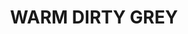 ---
layout: product
title: "WARM DIRTY GREY"
price: "410" 
desc: "Emajl efekat sa četkicom"
img_path: "/assets/img/A.MIG-1257.webp"
brand: "AMMO"
available: true
special_offer: false
new: false
soon: false
cat: "030000"
subcat: "00"
subsubcat: "00"
sifra: "A.MIG-1257"
popular: false
spec: false
---